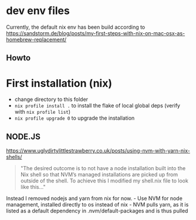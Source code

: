 # dev env files

Currently, the default nix env has been build according to https://sandstorm.de/blog/posts/my-first-steps-with-nix-on-mac-osx-as-homebrew-replacement/

## Howto

# First installation (nix)
- change directory to this folder
- `nix profile install .` to install the flake of local global deps (verify with `nix profile list`)
- `nix profile upgrade 0` to upgrade the installation

## NODE.JS

https://www.uglydirtylittlestrawberry.co.uk/posts/using-nvm-with-yarn-nix-shells/

> "The desired outcome is to not have a node installation built into the Nix shell so that NVM’s managed installations are picked up from outside of the shell. To achieve this I modified my shell.nix file to look like this..."

Instead I removed nodejs and yarn from nix for now.
    - Use NVM for node management, installed directly to os instead of nix
    - NVM pulls yarn, as it is listed as a default dependency in .nvm/default-packages and is thus pulled
    